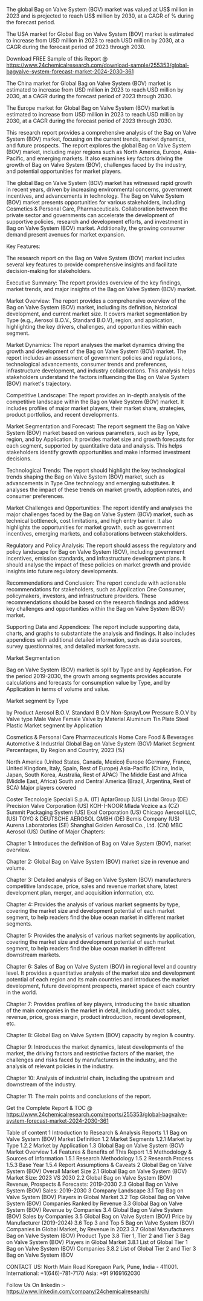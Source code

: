 The global Bag on Valve System (BOV) market was valued at US$ million in 2023 and is projected to reach US$ million by 2030, at a CAGR of % during the forecast period.

The USA market for Global Bag on Valve System (BOV) market is estimated to increase from USD million in 2023 to reach USD million by 2030, at a CAGR during the forecast period of 2023 through 2030.

Download FREE Sample of this Report @ https://www.24chemicalresearch.com/download-sample/255353/global-bagvalve-system-forecast-market-2024-2030-361

The China market for Global Bag on Valve System (BOV) market is estimated to increase from USD million in 2023 to reach USD million by 2030, at a CAGR during the forecast period of 2023 through 2030.

The Europe market for Global Bag on Valve System (BOV) market is estimated to increase from USD million in 2023 to reach USD million by 2030, at a CAGR during the forecast period of 2023 through 2030.

This research report provides a comprehensive analysis of the Bag on Valve System (BOV) market, focusing on the current trends, market dynamics, and future prospects. The report explores the global Bag on Valve System (BOV) market, including major regions such as North America, Europe, Asia-Pacific, and emerging markets. It also examines key factors driving the growth of Bag on Valve System (BOV), challenges faced by the industry, and potential opportunities for market players.

The global Bag on Valve System (BOV) market has witnessed rapid growth in recent years, driven by increasing environmental concerns, government incentives, and advancements in technology. The Bag on Valve System (BOV) market presents opportunities for various stakeholders, including Cosmetics & Personal Care, Pharmaceuticals. Collaboration between the private sector and governments can accelerate the development of supportive policies, research and development efforts, and investment in Bag on Valve System (BOV) market. Additionally, the growing consumer demand present avenues for market expansion.

Key Features:

The research report on the Bag on Valve System (BOV) market includes several key features to provide comprehensive insights and facilitate decision-making for stakeholders.

Executive Summary: The report provides overview of the key findings, market trends, and major insights of the Bag on Valve System (BOV) market.

Market Overview: The report provides a comprehensive overview of the Bag on Valve System (BOV) market, including its definition, historical development, and current market size. It covers market segmentation by Type (e.g., Aerosol B.O.V., Standard B.O.V), region, and application, highlighting the key drivers, challenges, and opportunities within each segment.

Market Dynamics: The report analyses the market dynamics driving the growth and development of the Bag on Valve System (BOV) market. The report includes an assessment of government policies and regulations, technological advancements, consumer trends and preferences, infrastructure development, and industry collaborations. This analysis helps stakeholders understand the factors influencing the Bag on Valve System (BOV) market's trajectory.

Competitive Landscape: The report provides an in-depth analysis of the competitive landscape within the Bag on Valve System (BOV) market. It includes profiles of major market players, their market share, strategies, product portfolios, and recent developments.

Market Segmentation and Forecast: The report segment the Bag on Valve System (BOV) market based on various parameters, such as by Type, region, and by Application. It provides market size and growth forecasts for each segment, supported by quantitative data and analysis. This helps stakeholders identify growth opportunities and make informed investment decisions.

Technological Trends: The report should highlight the key technological trends shaping the Bag on Valve System (BOV) market, such as advancements in Type One technology and emerging substitutes. It analyses the impact of these trends on market growth, adoption rates, and consumer preferences.

Market Challenges and Opportunities: The report identify and analyses the major challenges faced by the Bag on Valve System (BOV) market, such as technical bottleneck, cost limitations, and high entry barrier. It also highlights the opportunities for market growth, such as government incentives, emerging markets, and collaborations between stakeholders.

Regulatory and Policy Analysis: The report should assess the regulatory and policy landscape for Bag on Valve System (BOV), including government incentives, emission standards, and infrastructure development plans. It should analyse the impact of these policies on market growth and provide insights into future regulatory developments.

Recommendations and Conclusion: The report conclude with actionable recommendations for stakeholders, such as Application One Consumer, policymakers, investors, and infrastructure providers. These recommendations should be based on the research findings and address key challenges and opportunities within the Bag on Valve System (BOV) market.

Supporting Data and Appendices: The report include supporting data, charts, and graphs to substantiate the analysis and findings. It also includes appendices with additional detailed information, such as data sources, survey questionnaires, and detailed market forecasts.

Market Segmentation

Bag on Valve System (BOV) market is split by Type and by Application. For the period 2019-2030, the growth among segments provides accurate calculations and forecasts for consumption value by Type, and by Application in terms of volume and value.

Market segment by Type

by Product
Aerosol B.O.V.
Standard B.O.V
Non-Spray/Low Pressure B.O.V
by Valve type
Male Valve
Female Valve
by Material
Aluminum
Tin Plate
Steel
Plastic
Market segment by Application

Cosmetics & Personal Care
Pharmaceuticals
Home Care
Food & Beverages
Automotive & Industrial
Global Bag on Valve System (BOV) Market Segment Percentages, By Region and Country, 2023 (%)

North America (United States, Canada, Mexico)
Europe (Germany, France, United Kingdom, Italy, Spain, Rest of Europe)
Asia-Pacific (China, India, Japan, South Korea, Australia, Rest of APAC)
The Middle East and Africa (Middle East, Africa)
South and Central America (Brazil, Argentina, Rest of SCA)
Major players covered

Coster Tecnologie Speciali S.p.A. (IT)
AptarGroup (US)
Lindal Group (DE)
Precision Valve Corporation (US)
KOH-I-NOOR Mlada Vozice a.s (CZ)
Summit Packaging System (US)
Exal Corporation (US)
Chicago Aerosol LLC, (US)
TOYO & DEUTSCHE AEROSOL GMBH (DE)
Bemis Company (US)
Aurena Laboratories (SE)
Shanghai Golden Aerosol Co., Ltd. (CN)
MBC Aerosol (US)
Outline of Major Chapters:

Chapter 1: Introduces the definition of Bag on Valve System (BOV), market overview.

Chapter 2: Global Bag on Valve System (BOV) market size in revenue and volume.

Chapter 3: Detailed analysis of Bag on Valve System (BOV) manufacturers competitive landscape, price, sales and revenue market share, latest development plan, merger, and acquisition information, etc.

Chapter 4: Provides the analysis of various market segments by type, covering the market size and development potential of each market segment, to help readers find the blue ocean market in different market segments.

Chapter 5: Provides the analysis of various market segments by application, covering the market size and development potential of each market segment, to help readers find the blue ocean market in different downstream markets.

Chapter 6: Sales of Bag on Valve System (BOV) in regional level and country level. It provides a quantitative analysis of the market size and development potential of each region and its main countries and introduces the market development, future development prospects, market space of each country in the world.

Chapter 7: Provides profiles of key players, introducing the basic situation of the main companies in the market in detail, including product sales, revenue, price, gross margin, product introduction, recent development, etc.

Chapter 8: Global Bag on Valve System (BOV) capacity by region & country.

Chapter 9: Introduces the market dynamics, latest developments of the market, the driving factors and restrictive factors of the market, the challenges and risks faced by manufacturers in the industry, and the analysis of relevant policies in the industry.

Chapter 10: Analysis of industrial chain, including the upstream and downstream of the industry.

Chapter 11: The main points and conclusions of the report.

Get the Complete Report & TOC @ https://www.24chemicalresearch.com/reports/255353/global-bagvalve-system-forecast-market-2024-2030-361

Table of content
1 Introduction to Research & Analysis Reports
1.1 Bag on Valve System (BOV) Market Definition
1.2 Market Segments
1.2.1 Market by Type
1.2.2 Market by Application
1.3 Global Bag on Valve System (BOV) Market Overview
1.4 Features & Benefits of This Report
1.5 Methodology & Sources of Information
1.5.1 Research Methodology
1.5.2 Research Process
1.5.3 Base Year
1.5.4 Report Assumptions & Caveats
2 Global Bag on Valve System (BOV) Overall Market Size
2.1 Global Bag on Valve System (BOV) Market Size: 2023 VS 2030
2.2 Global Bag on Valve System (BOV) Revenue, Prospects & Forecasts: 2019-2030
2.3 Global Bag on Valve System (BOV) Sales: 2019-2030
3 Company Landscape
3.1 Top Bag on Valve System (BOV) Players in Global Market
3.2 Top Global Bag on Valve System (BOV) Companies Ranked by Revenue
3.3 Global Bag on Valve System (BOV) Revenue by Companies
3.4 Global Bag on Valve System (BOV) Sales by Companies
3.5 Global Bag on Valve System (BOV) Price by Manufacturer (2019-2024)
3.6 Top 3 and Top 5 Bag on Valve System (BOV) Companies in Global Market, by Revenue in 2023
3.7 Global Manufacturers Bag on Valve System (BOV) Product Type
3.8 Tier 1, Tier 2 and Tier 3 Bag on Valve System (BOV) Players in Global Market
3.8.1 List of Global Tier 1 Bag on Valve System (BOV) Companies
3.8.2 List of Global Tier 2 and Tier 3 Bag on Valve System (BOV

CONTACT US:
North Main Road Koregaon Park, Pune, India - 411001.
International: +1(646)-781-7170
Asia: +91 9169162030

Follow Us On linkedin :- https://www.linkedin.com/company/24chemicalresearch/
